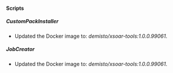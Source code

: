 
#### Scripts

##### CustomPackInstaller

- Updated the Docker image to: *demisto/xsoar-tools:1.0.0.99061*.
##### JobCreator

- Updated the Docker image to: *demisto/xsoar-tools:1.0.0.99061*.
